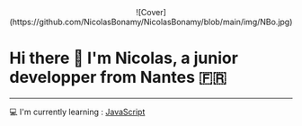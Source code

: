 <div align="center">
![Cover](https://github.com/NicolasBonamy/NicolasBonamy/blob/main/img/NBo.jpg)
</div>

# Hi there 👋 I'm Nicolas, a junior developper from Nantes 🇫🇷
-------------
💻 I'm currently learning : [JavaScript](https://img.shields.io/badge/JavaScript-yellow)


<!--
**NicolasBonamy/NicolasBonamy** is a ✨ _special_ ✨ repository because its `README.md` (this file) appears on your GitHub profile.

Here are some ideas to get you started:

- 🔭 I’m currently working on ...
- 🌱 I’m currently learning ...
- 👯 I’m looking to collaborate on ...
- 🤔 I’m looking for help with ...
- 💬 Ask me about ...
- 📫 How to reach me: ...
- 😄 Pronouns: ...
- ⚡ Fun fact: ...
-->
